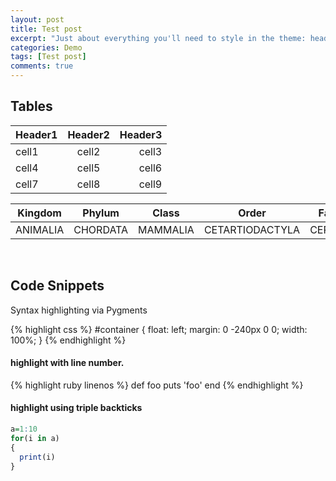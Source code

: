 ```yaml
---
layout: post
title: Test post
excerpt: "Just about everything you'll need to style in the theme: headings, paragraphs, blockquotes, tables, code blocks, and more."
categories: Demo
tags: [Test post]
comments: true
---
```



## Tables

| Header1 | Header2 | Header3 |
|:--------|:-------:|--------:|
| cell1   | cell2   | cell3   |
| cell4   | cell5   | cell6   |
| cell7   | cell8   | cell9   |


| Kingdom | Phylum  | Class | Order | Family |
|:------:|:------:|:------:|:------:|:------:| 
|ANIMALIA|CHORDATA|MAMMALIA|CETARTIODACTYLA|CERVIDAE|


<br/>

## Code Snippets

Syntax highlighting via Pygments

{% highlight css %}
#container {
  float: left;
  margin: 0 -240px 0 0;
  width: 100%;
}
{% endhighlight %}


#### highlight with line number.

{% highlight ruby linenos  %}
def foo
  puts 'foo'
end
{% endhighlight %}


#### highlight using triple backticks

```r
a=1:10
for(i in a)
{
  print(i)
}


```
